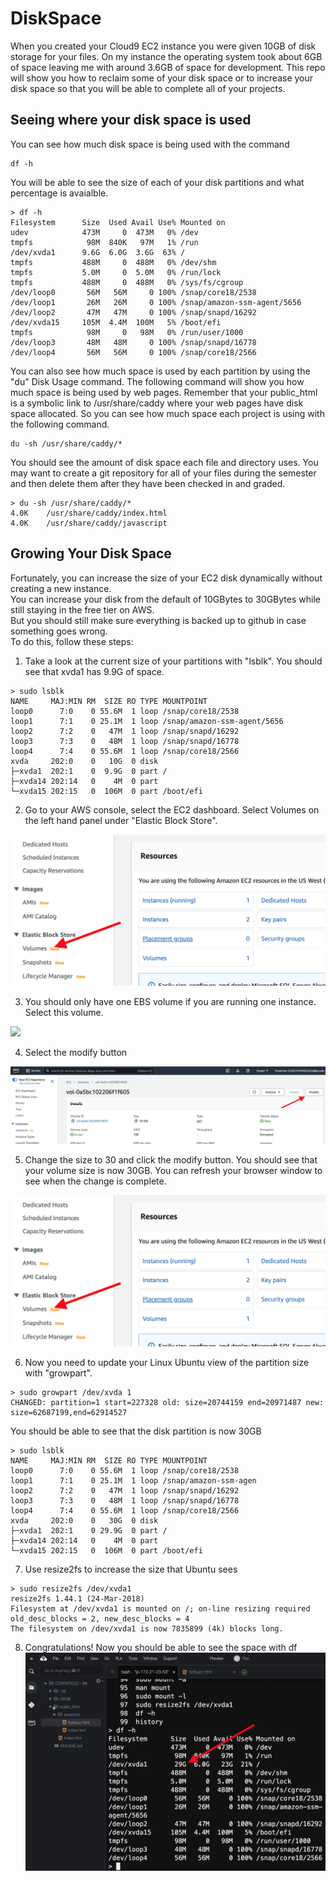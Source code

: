 # DiskSpace

When you created your Cloud9 EC2 instance you were given 10GB of disk storage for your files.  On my instance the operating system took about 6GB of space leaving me with around 3.6GB of space for development.  This repo will show you how to reclaim some of your disk space or to increase your disk space so that you will be able to complete all of your projects.

## Seeing where your disk space is used

You can see how much disk space is being used with the command
``` 
df -h
```
You will be able to see the size of each of your disk partitions and what percentage is avaialble.  
```
> df -h
Filesystem      Size  Used Avail Use% Mounted on
udev            473M     0  473M   0% /dev
tmpfs            98M  840K   97M   1% /run
/dev/xvda1      9.6G  6.0G  3.6G  63% /
tmpfs           488M     0  488M   0% /dev/shm
tmpfs           5.0M     0  5.0M   0% /run/lock
tmpfs           488M     0  488M   0% /sys/fs/cgroup
/dev/loop0       56M   56M     0 100% /snap/core18/2538
/dev/loop1       26M   26M     0 100% /snap/amazon-ssm-agent/5656
/dev/loop2       47M   47M     0 100% /snap/snapd/16292
/dev/xvda15     105M  4.4M  100M   5% /boot/efi
tmpfs            98M     0   98M   0% /run/user/1000
/dev/loop3       48M   48M     0 100% /snap/snapd/16778
/dev/loop4       56M   56M     0 100% /snap/core18/2566
```

You can also see how much space is used by each partition by using the "du" Disk Usage command. The following command will show you how much space is being used by web pages.  Remember that your public_html is a symbolic link to /usr/share/caddy where your web pages have disk space allocated.  So you can see how much space each project is using with the following command.
```
du -sh /usr/share/caddy/*
```
You should see the amount of disk space each file and directory uses.  You may want to create a git repository for all of your files during the semester and then delete them after they have been checked in and graded.
```
> du -sh /usr/share/caddy/*                                                                                    
4.0K    /usr/share/caddy/index.html
4.0K    /usr/share/caddy/javascript
```
## Growing Your Disk Space
Fortunately, you can increase the size of your EC2 disk dynamically without creating a new instance.  
You can increase your disk from the default of 10GBytes to 30GBytes while still staying in the free tier on AWS.  
But you should still make sure everything is backed up to github in case something goes wrong.  
To do this, follow these steps:

1. Take a look at the current size of your partitions with "lsblk". You should see that xvda1 has 9.9G of space.
```
> sudo lsblk
NAME     MAJ:MIN RM  SIZE RO TYPE MOUNTPOINT
loop0      7:0    0 55.6M  1 loop /snap/core18/2538
loop1      7:1    0 25.1M  1 loop /snap/amazon-ssm-agent/5656
loop2      7:2    0   47M  1 loop /snap/snapd/16292
loop3      7:3    0   48M  1 loop /snap/snapd/16778
loop4      7:4    0 55.6M  1 loop /snap/core18/2566
xvda     202:0    0   10G  0 disk
├─xvda1  202:1    0  9.9G  0 part /
├─xvda14 202:14   0    4M  0 part
└─xvda15 202:15   0  106M  0 part /boot/efi
```
2. Go to your AWS console, select the EC2 dashboard.  Select Volumes on the left hand panel under "Elastic Block Store".

![](/images/volumes.png)

3. You should only have one EBS volume if you are running one instance.  Select this volume.

![](/images/myvolume.png)

4. Select the modify button

![](/images/modify.png)

5. Change the size to 30 and click the modify button.  You should see that your volume size is now 30GB.  You can refresh your browser window to see when the change is complete.

![](/images/volumes.png)

6. Now you need to update your Linux Ubuntu view of the partition size with "growpart".  
```
> sudo growpart /dev/xvda 1
CHANGED: partition=1 start=227328 old: size=20744159 end=20971487 new: size=62687199,end=62914527
```
You should be able to see that the disk partition is now 30GB
```
> sudo lsblk
NAME     MAJ:MIN RM  SIZE RO TYPE MOUNTPOINT
loop0      7:0    0 55.6M  1 loop /snap/core18/2538
loop1      7:1    0 25.1M  1 loop /snap/amazon-ssm-agen
loop2      7:2    0   47M  1 loop /snap/snapd/16292
loop3      7:3    0   48M  1 loop /snap/snapd/16778
loop4      7:4    0 55.6M  1 loop /snap/core18/2566
xvda     202:0    0   30G  0 disk
├─xvda1  202:1    0 29.9G  0 part /
├─xvda14 202:14   0    4M  0 part
└─xvda15 202:15   0  106M  0 part /boot/efi
```

7. Use resize2fs to increase the size that Ubuntu sees
```
> sudo resize2fs /dev/xvda1
resize2fs 1.44.1 (24-Mar-2018)
Filesystem at /dev/xvda1 is mounted on /; on-line resizing required
old_desc_blocks = 2, new_desc_blocks = 4
The filesystem on /dev/xvda1 is now 7835899 (4k) blocks long.
```

8. Congratulations! Now you should be able to see the space with df
![](/images/bigger.png)
